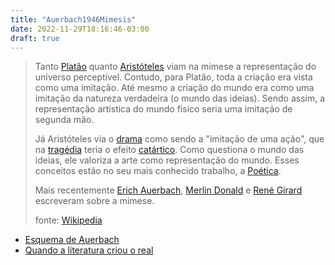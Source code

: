 ```yaml
---
title: "Auerbach1946Mimesis"
date: 2022-11-29T18:16:46-03:00
draft: true
---
```


> Tanto [Platão](https://pt.wikipedia.org/wiki/Platão) quanto [Aristóteles](https://pt.wikipedia.org/wiki/Aristóteles) viam na mimese a representação do universo perceptível. Contudo, para Platão, toda a criação era vista como uma imitação. Até mesmo a criação do mundo era como uma imitação da natureza verdadeira (o mundo das ideias). Sendo assim, a representação artística do mundo físico seria uma imitação de segunda mão.
>
> Já Aristóteles via o [drama](https://pt.wikipedia.org/wiki/Drama) como sendo a "imitação de uma ação", que na [tragédia](https://pt.wikipedia.org/wiki/Tragédia) teria o efeito [catártico](https://pt.wikipedia.org/wiki/Catarse). Como questiona o mundo das ideias, ele valoriza a arte como representação do mundo. Esses conceitos estão no seu mais conhecido trabalho, a [Poética](https://pt.wikipedia.org/wiki/Poética).
>
> Mais recentemente [Erich Auerbach](https://pt.wikipedia.org/wiki/Erich_Auerbach), [Merlin Donald](https://pt.wikipedia.org/w/index.php?title=Merlin_Donald&action=edit&redlink=1) e [René Girard](https://pt.wikipedia.org/wiki/René_Girard) escreveram sobre a mimese.
>
> fonte: [Wikipedia](https://pt.wikipedia.org/wiki/Mimese)

- [Esquema de Auerbach](https://estadodaarte.estadao.com.br/esquema-auerbach-henrik-aubert/)
- [Quando a literatura criou o real](https://www.quatrocincoum.com.br/br/resenhas/critica-literaria/quando-a-literatura-criou-o-real)